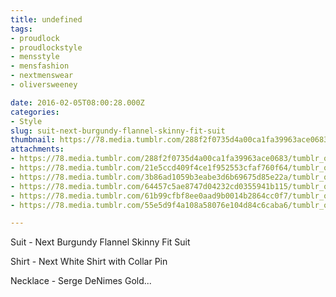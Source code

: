 ```yaml
---
title: undefined
tags:
- proudlock
- proudlockstyle
- mensstyle
- mensfashion
- nextmenswear
- oliversweeney

date: 2016-02-05T08:00:28.000Z
categories:
- Style
slug: suit-next-burgundy-flannel-skinny-fit-suit
thumbnail: https://78.media.tumblr.com/288f2f0735d4a00ca1fa39963ace0683/tumblr_o1zf3p3BTI1rhrm24o1_1280.jpg
attachments:
- https://78.media.tumblr.com/288f2f0735d4a00ca1fa39963ace0683/tumblr_o1zf3p3BTI1rhrm24o1_1280.jpg
- https://78.media.tumblr.com/21e5ccd409f4ce1f952553cfaf760f64/tumblr_o1zf3p3BTI1rhrm24o2_1280.jpg
- https://78.media.tumblr.com/3b86ad1059b3eabe3d6b69675d85e22a/tumblr_o1zf3p3BTI1rhrm24o4_1280.jpg
- https://78.media.tumblr.com/64457c5ae8747d04232cd0355941b115/tumblr_o1zf3p3BTI1rhrm24o6_1280.jpg
- https://78.media.tumblr.com/61b99cfbf8ee0aad9b0014b2864cc0f7/tumblr_o1zf3p3BTI1rhrm24o5_1280.jpg
- https://78.media.tumblr.com/55e5d9f4a108a58076e104d84c6caba6/tumblr_o1zf3p3BTI1rhrm24o3_1280.jpg

---
```


Suit -  Next Burgundy Flannel Skinny Fit Suit 

  Shirt -  Next White Shirt with Collar Pin 

  Necklace -  Serge DeNimes Gold...

